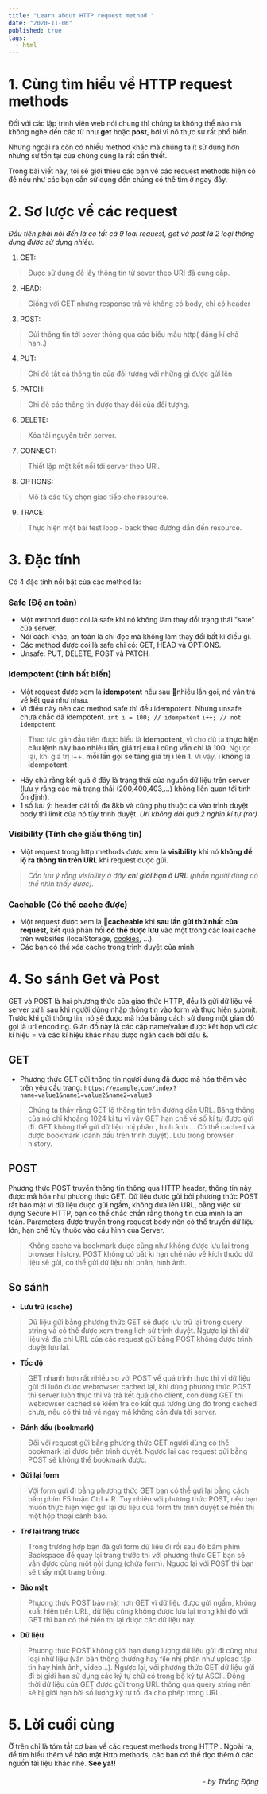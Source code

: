 ```yaml
---
title: "Learn about HTTP request method "
date: "2020-11-06"
published: true
tags:
  - html
---
```

# 1. Cùng tìm hiểu về HTTP request methods
Đối với các lập trình viên web nói chung thì chúng ta không thể nào mà không nghe đến các từ như **get** hoặc **post**,  bởi vì nó thực sự rất phổ biển.

Nhưng ngoài ra còn có nhiều method khác mà chúng ta ít sử dụng hơn nhưng sự tồn tại của chúng cũng là rất cần thiết.

Trong bài viết này, tôi sẽ giới thiệu các bạn về các request methods hiện có để nếu như các bạn cần sử dụng đến chúng có thể tìm ở ngay đây.

# 2. Sơ lược về các request

*Đầu tiên phải nói đến là có tất cả 9 loại request, get và post là 2 loại thông dụng được sử dụng nhiều.* 

 1. GET:
 > Được sử dụng để lấy thông tin từ sever theo URI đã cung cấp.
 2. HEAD:
 > Giống với GET nhưng response trả về không có body, chỉ có header
 3. POST:
 > Gửi thông tin tới sever thông qua các biểu mẫu http( đăng kí chả hạn..)
 4. PUT:
 > Ghi đè tất cả thông tin của đối tượng với những gì được gửi lên
 5. PATCH:
 > Ghi đè các thông tin được thay đổi của đối tượng.
 6. DELETE:
 > Xóa tài nguyên trên server.
 7. CONNECT:
 > Thiết lập một kết nối tới server theo URI.
 8. OPTIONS:
 > Mô tả các tùy chọn giao tiếp cho resource.
 9. TRACE:
 > Thực hiện một bài test loop - back theo đường dẫn đến resource.
# 3.  Đặc tính
Có 4 đặc tính nổi bật của các method là:

### Safe (Độ an toàn)
- Một method được coi là safe khi nó không làm thay đổi trạng thái "sate" của server. 
-  Nói cách khác, an toàn là chỉ đọc mà không làm thay đổi bất kì điều gì.
-  Các method được coi là safe chỉ có: GET, HEAD và OPTIONS.  
- Unsafe: PUT, DELETE, POST và PATCH.

### Idempotent (tính bất biến)
- Một request được xem là **idempotent** nếu sau nhiều lần gọi, nó vẫn trả về kết quả như nhau.
- Vì điều này nên các method safe thì đều idempotent. Nhưng unsafe chưa chắc đã idempotent.
	``int i = 100; // idempotent``
	``i++; // not idempotent`` 
> Thao tác gán đầu tiên được hiểu là **idempotent**, vì cho dù ta **thực hiện câu lệnh này bao nhiêu lần**, **giá trị của i cũng vẫn chỉ là 100**. Ngược lại, khi giá trị i++, **mỗi lần gọi sẽ tăng giá trị i lên 1**. Vì vậy, **i không là idempotent**.
- Hãy chú rằng kết quả ở đây là trạng thái của nguồn dữ liệu trên server (lưu ý rằng các mã trạng thái (200,400,403,…) không liên quan tới tính ổn định).
- 1 số lưu ý: header dài tối đa 8kb và cũng phụ thuộc cả vào trình duyệt body thì limit của nó tùy trình duyệt.  *Url không dài quá 2 nghìn kí tự (ror)*

### Visibility (Tính che giấu thông tin)
- Một request trong http methods được xem là **visibility** khi nó **không để lộ ra thông tin trên URL** khi request được gửi.
>  *Cần lưu ý rằng visibility ở đây **chỉ giới hạn ở URL** (phần người dùng có thể nhìn thấy được).*

### Cachable (Có thể cache được)
- Một request được xem là **cacheable** khi **sau lần gửi thứ nhất của request**, kết quả phản hồi **có thể được lưu** vào một trong các loại cache trên websites (localStorage, [cookies](https://45.76.152.160/tim-hieu-ve-http-cookie-cookies/), …).
- Các bạn có thể xóa cache trong trình duyệt của mình

# 4. So sánh Get và Post
GET và POST là hai phương thức của giao thức HTTP, đều là gửi dữ liệu về server xử lí sau khi người dùng nhập thông tin vào form và thực hiện submit. Trước khi gửi thông tin, nó sẽ được mã hóa bằng cách sử dụng một giản đồ gọi là url encoding. Giản đồ này là các cặp name/value được kết hợp với các kí hiệu = và các kí hiệu khác nhau được ngăn cách bởi dấu &.

## GET
- Phương thức GET gửi thông tin người dùng đã được mã hóa thêm vào trên yêu cầu trang:
``https://example.com/index?name=value1&name1=value2&name2=value3 ``

> Chúng ta thấy rằng GET lộ thông tin trên đường dẫn URL. Băng thông của nó chỉ khoảng 1024 kí tự vì vây GET hạn chế về số kí tự được gửi đi. GET không thể gửi dữ liệu nhị phân , hình ảnh ... Có thể cached và được bookmark (đánh dấu trên trình duyệt). Lưu trong browser history.

## POST
Phương thức POST truyền thông tin thông qua HTTP header, thông tin này được mã hóa như phương thức GET. Dữ liệu đươc gửi bởi phương thức POST rất bảo mật vì dữ liệu được gửi ngầm, không đưa lên URL, bằng việc sử dụng Secure HTTP, bạn có thể chắc chắn rằng thông tin của mình là an toàn. Parameters được truyền trong request body nên có thể truyền dữ liệu lớn, hạn chế tùy thuộc vào cấu hình của Server.

> Không cache và bookmark được cũng như không được lưu lại trong browser history. POST không có bất kì hạn chế nào về kích thước dữ liệu sẽ gửi, có thể gửi dữ liệu nhị phân, hình ảnh.
## So sánh

- **Lưu trữ (cache)** 
>Dữ liệu gửi bằng phương thức GET sẽ được lưu trữ lại trong query string và có thể được xem trong lịch sử trình duyệt. 
Ngược lại thì dữ liệu và địa chỉ URL của các request gửi bằng POST không được trình duyệt lưu lại. 
- **Tốc độ**
>GET nhanh hơn rất nhiều so với POST về quá trình thực thi vì dữ liệu gửi đi luôn được webrowser cached lại, khi dùng phương thức POST thì server luôn thực thi và trả kết quả cho client, còn dùng GET thì webrowser cached sẽ kiểm tra có kết quả tương ứng đó trong cached chưa, nếu có thì trả về ngay mà không cần đưa tới server. 
- **Đánh dấu (bookmark)** 
>Đối với request gửi bằng phương thức GET người dùng có thể bookmark lại được trên trình duyệt. Ngược lại các request gửi bằng POST sẽ không thể bookmark được. 
- **Gửi lại form**
> Với form gửi đi bằng phương thức GET bạn có thể gửi lại bằng cách bấm phím F5 hoặc Ctrl + R. Tuy nhiên với phương thức POST, nếu bạn muốn thực hiện việc gửi lại dữ liệu của form thì trình duyệt sẽ hiển thị một hộp thoại cảnh báo.
- **Trở lại trang trước**
>Trong trường hợp bạn đã gửi form dữ liệu đi rồi sau đó bấm phím Backspace để quay lại trang trước thì với phương thức GET bạn sẽ vẫn được cùng một nội dụng (chứa form). Ngược lại với POST thì bạn sẽ thấy một trang trống.
-  **Bảo mật** 
>Phương thức POST bảo mật hơn GET vì dữ liệu được gửi ngầm, không xuất hiện trên URL, dữ liệu cũng không được lưu lại trong khi đó với GET thì bạn có thể hiển thị lại được các dữ liệu này. 
 - **Dữ liệu**
 >Phương thức POST không giới hạn dung lượng dữ liệu gửi đi cũng như loại nhữ liệu (văn bản thông thường hay file nhị phân như upload tập tin hay hình ảnh, video...). Ngược lại, với phương thức GET dữ liệu gửi đi bị giới hạn sử dụng các ký tự chữ có trong bộ ký tự ASCII. Đồng thời dữ liệu của GET được gửi trong URL thông qua query string nên sẽ bị giới hạn bởi số lượng ký tự tối đa cho phép trong URL.

# 5. Lời cuối cùng
Ở trên chỉ là tóm tắt cơ bản về các request methods trong HTTP . Ngoài ra, để tìm hiểu thêm về bảo mật Http methods, các bạn có thể đọc thêm ở các nguồn tài liệu khác nhé.
**See ya!!**
######                    *<div style="text-align: right"> - by Thắng Đặng</div>*
